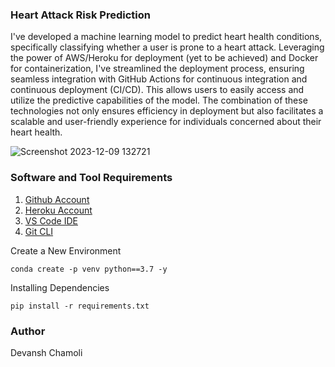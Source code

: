 ### Heart Attack Risk Prediction
I've developed a machine learning model to predict heart health conditions, specifically classifying whether a user is prone to a heart attack. Leveraging the power of AWS/Heroku for deployment (yet to be achieved) and Docker for containerization, I've streamlined the deployment process, ensuring seamless integration with GitHub Actions for continuous integration and continuous deployment (CI/CD). This allows users to easily access and utilize the predictive capabilities of the model. The combination of these technologies not only ensures efficiency in deployment but also facilitates a scalable and user-friendly experience for individuals concerned about their heart health.

![Screenshot 2023-12-09 132721](https://github.com/Devansh19c/Heart_Prediction/assets/105194073/00d5e580-1ac1-40a1-85d4-751f9bffb084)



### Software and Tool Requirements 

1. [Github Account](https://github.com)
2. [Heroku Account](https://heroku.com)
3. [VS Code IDE](https://code.visualstudio.com/)
4. [Git CLI](https://git-scm.com/book/en/v2/Getting-Started-The-Command-Line)


Create a New Environment

```
conda create -p venv python==3.7 -y
```
Installing Dependencies
```
pip install -r requirements.txt
```
### Author 
Devansh Chamoli
